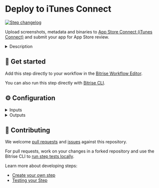 # Deploy to iTunes Connect

[![Step changelog](https://shields.io/github/v/release/bitrise-steplib/steps-deploy-to-itunesconnect-deliver?include_prereleases&label=changelog&color=blueviolet)](https://github.com/bitrise-steplib/steps-deploy-to-itunesconnect-deliver/releases)

Upload screenshots, metadata and binaries to [App Store Connect (iTunes Connect)](https://appstoreconnect.apple.com/) and submit your app for App Store review.

<details>
<summary>Description</summary>

Upload screenshots, metadata and binaries to [App Store Connect (iTunes Connect)](https://appstoreconnect.apple.com/) and submit your app for App Store review,
using the fantastic [deliver](https://docs.fastlane.tools/actions/deliver/) fastlane action. You can upload iOS, macOS, or Apple TV apps with the Step.

This Step, however, does NOT build your binary: to create an IPA or PKG file, you need the right version of the **Xcode Archive** Step, or any other Step that is capable of building a binary file.  

### Configuring the Step 

Before you start using this Step, you need to do a couple of things:

* Register an app on the **My Apps** page of App Store Connect. Click on the *plus sign* and select the **New App** option. This requires an **admin** account.
* This Step requires an app signed with App Store Distibution provisioning profile. Make sure that you use the correct code signing files and the correct export method with the Step that builds your binary.
* Every build that you want to push to App Store Connect must have a unique build and version number pair. Increment either or both before a new deploy to App Store Connect.

To deploy your app with the Step: 
1. Make sure that either the **IPA path** or the **PKG path** input has a valid value. The default value is perfect for most cases: it points to the output generated by the **Xcode Archive** Step.
1. Set up your connection depending on which authentication method you wish to use:
    - Use a previously set up Bitrise Apple Developer connection, set the **Bitrise Apple Developer Connection** to `automatic` (this is the default setting), `api_key` or `apple_id`.
    - Provide manual Step inputs: either with Apple ID or with the App Store Connet API key. Set the **Bitrise Apple Developer Connection** to `off`. Use only one of the authentication methods. 
        * For API key: provide your **API Key: URL** (for example, https://URL/TO/AuthKey_something.p8 or file:///PATH/TO/AuthKey_something.p8) and the **API Key: Issuer ID** inputs.
        * For Apple ID: *Apple IDs with 2FA are not supported.* Fill out the **Apple ID: Email** and the **Apple ID: Password** inputs.
1. To identify the app, set either the **App Store Connect App ID** or the **App Bundle ID**. Note that while neither is marked as **Required**, one of the two MUST have a valid value. 
1. If you want to immediately submit your app for an App Store review, set the **Submit for Review?** input to `yes`. Please note that if you do submit the app for review, the Step will be successful only if the submission is accepted by App Store Connect.

### Troubleshooting

Make sure your Apple ID credentials are correct. Be aware that if you use two-factor authentication, you need to [set up](https://devcenter.bitrise.io/getting-started/configuring-bitrise-steps-that-require-apple-developer-account-data/#setting-up-connection-with-the-apple-id-and-password) a connection with Apple ID.

Always make sure that **Platform** input is set to the correct value.

The Step can also fail if the **Xcode Archive** Step - or any other Step that builds your binary - did not generate an IPA or PKG with a `app-store` export method. 

### Useful links 

- [Deploying an app to App Store Connect](https://devcenter.bitrise.io/deploy/ios-deploy/deploying-an-ios-app-to-itunes-connect/)
- [iOS deployment](https://devcenter.bitrise.io/deploy/ios-deploy/ios-deploy-index/)

### Related Steps 

- [Deploy to Google Play](https://www.bitrise.io/integrations/steps/google-play-deploy)
- [Xcode Archive & Export for iOS](https://www.bitrise.io/integrations/steps/xcode-archive)
- [Appetize.io deploy](https://www.bitrise.io/integrations/steps/appetize-deploy)
</details>

## 🧩 Get started

Add this step directly to your workflow in the [Bitrise Workflow Editor](https://devcenter.bitrise.io/steps-and-workflows/steps-and-workflows-index/).

You can also run this step directly with [Bitrise CLI](https://github.com/bitrise-io/bitrise).

## ⚙️ Configuration

<details>
<summary>Inputs</summary>

| Key | Description | Flags | Default |
| --- | --- | --- | --- |
| `connection` | The input determines the method used for Apple Service authentication. By default, any enabled Bitrise Apple Developer connection is used and other authentication-related Step inputs are ignored.  There are two types of Apple Developer connection you can enable on Bitrise: one is based on an API key of the App Store Connect API, the other is the legacy method of session-based authentication with an Apple ID. You can choose which type of Bitrise Apple Developer connection to use or you can tell the Step to only use the Step inputs for authentication: - `automatic`: Use any enabled Apple Developer connection, either based on Apple ID authentication or API key authentication.  Step inputs are only used as a fallback. API key authentication has priority over Apple ID authentication in both cases. - `api_key`: Use the Apple Developer connection based on API key authentication. Authentication-related Step inputs are ignored. - `apple_id`: Use the Apple Developer connection based on Apple ID authentication. If no app-specific password has been added to the used connection, the **Apple ID: App-specific password** Step input will be used. Other authentication-related Step inputs are ignored. - `off`: Do not use any already configured Apple Developer Connection. Only authentication-related Step inputs are considered. | required | `automatic` |
| `api_key_path` | Specify the path in an URL format where your API key is stored.  For example: `https://URL/TO/AuthKey_[KEY_ID].p8` or `file:///PATH/TO/AuthKey_[KEY_ID].p8`. **NOTE:** The Step will only recognize the API key if the filename includes the  `KEY_ID` value as shown on the examples above.  You can upload your key on the **Generic File Storage** tab in the Workflow Editor and set the Environment Variable for the file here.  For example: `$BITRISEIO_MYKEY_URL` |  |  |
| `api_issuer` | Issuer ID. Required if **API Key: URL** (`api_key_path`) is specified. |  |  |
| `itunescon_user` | Email for Apple ID login. | sensitive |  |
| `password` | Password for the specified Apple ID. | sensitive |  |
| `app_password` | Use this input if TFA is enabled on the Apple ID but no app-specific password has been added to the used Bitrise Apple ID connection.  **NOTE:** Application-specific passwords can be created on the [AppleID Website](https://appleid.apple.com). It can be used to bypass two-factor authentication. | sensitive |  |
| `team_id` | The app's *Team ID* on App Store Connect. **NOTE:** This field or the **Apple ID: Team name** is required when authenticating using Apple ID and the account is linked to multiple publishing teams.  For example: `2040826` |  |  |
| `team_name` | The app's *Team Name* on App Store Connect. **NOTE:** This field or the **Apple ID: Team ID** is required when authenticating using Apple ID and the account is linked to multiple publishing teams. |  |  |
| `ipa_path` | Path to your IPA file to be deployed. **NOTE:** This input or the **PKG path** is required. |  | `$BITRISE_IPA_PATH` |
| `pkg_path` | Path to your PKG file to be deployed. **NOTE:** This input or the **IPA path** is required. |  | `$BITRISE_PKG_PATH` |
| `platform` | The platform of the app. | required | `ios` |
| `app_id` | The app's *Apple ID* on App Store Connect. **NOTE:** This input or the **App Bundle ID** is required. Open the **app's page on App Store Connect**, click on **App Information**, from the **General Information** section, copy the **Apple ID**'s value from here. It's a numeric value, for example, 846814360. |  |  |
| `bundle_id` | The app's *Bundle ID* on App Store Connect. **NOTE:** This input or the **App Store Connect App ID** is required. |  |  |
| `submit_for_review` | Wait for the submission to be processed and then submit the app for review for this specific version? If this option is set to `no`, the Step won't wait for the new version to be processed on App Store Connect and won't submit it for review automatically. If this input is set to `yes`, the Step will wait for the submission to be processed which might take a couple of minutes after the new version is deployed to App Store Connect. Note that in this case the Step will only be successful if the submission is accepted by App Store Connect!  | required | `no` |
| `skip_metadata` | Don't upload the metadata. This will still upload screenshots. | required | `yes` |
| `skip_screenshots` | Don't upload the screenshots. | required | `yes` |
| `skip_app_version_update` | Don't update the app version for submission. | required | `no` |
| `gemfile_path` | Path to the `Gemfile` which contains the `fastlane` gem. If a `Gemfile` doesn't exist or doesn't contain the `fastlane` gem and if the **fastlane version** input isn't specified, the latest fastlane version will be used.  |  | `./Gemfile` |
| `fastlane_version` | This option lets you specify a version of the **fastlane** gem to be installed. - `latest-stable` installs the latest stable version. - `latest` installs the latest version of fastlane including pre-release (release candidate) versions. |  | `latest-stable` |
| `options` | Options added to the end of the `deliver` call. If you want to add more options, list those separated by space character. Example: `--skip_metadata --skip_screenshots` |  |  |
| `itms_upload_parameters` | `deliver` uses the iTunes Transporter to upload metadata and binaries. If you are behind a firewall, you can specify a different transporter protocol using this input. Read more on Apple [Transporter User Guide](https://help.apple.com/itc/transporteruserguide/#/apdATD1E1288-D1E1A1303-D1E1288A1126). |  |  |
| `verbose_log` | Enable verbose logging? | required | `no` |
</details>

<details>
<summary>Outputs</summary>
There are no outputs defined in this step
</details>

## 🙋 Contributing

We welcome [pull requests](https://github.com/bitrise-steplib/steps-deploy-to-itunesconnect-deliver/pulls) and [issues](https://github.com/bitrise-steplib/steps-deploy-to-itunesconnect-deliver/issues) against this repository.

For pull requests, work on your changes in a forked repository and use the Bitrise CLI to [run step tests locally](https://devcenter.bitrise.io/bitrise-cli/run-your-first-build/).

Learn more about developing steps:

- [Create your own step](https://devcenter.bitrise.io/contributors/create-your-own-step/)
- [Testing your Step](https://devcenter.bitrise.io/contributors/testing-and-versioning-your-steps/)

